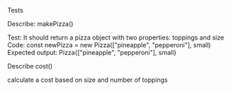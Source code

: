 Tests

Describe: makePizza()

Test: It should return a pizza object with two properties: toppings and size
Code: const newPizza = new Pizza(["pineapple", "pepperoni"], small)
Expected output: Pizza{["pineapple", "pepperoni"], small}


Describe cost()

calculate a cost based on size and number of toppings

